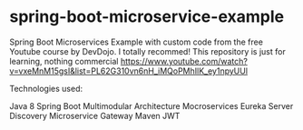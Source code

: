 # spring-boot-microservice-example
Spring Boot Microservices Example with custom code from the free Youtube course by DevDojo. I totally recommed! This repository is just for learning, nothing commercial
https://www.youtube.com/watch?v=vxeMnM15gsI&list=PL62G310vn6nH_iMQoPMhIlK_ey1npyUUl

Technologies used:

Java 8
Spring Boot
Multimodular Architecture
Mocroservices
Eureka Server Discovery
Microservice Gateway
Maven
JWT
